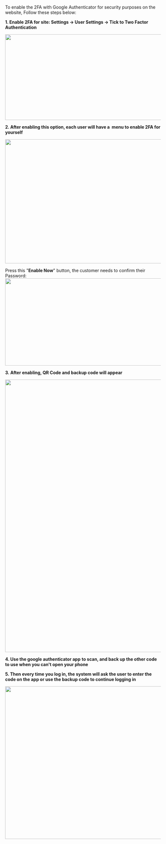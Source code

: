 <p dir="auto">To enable the 2FA with Google Authenticator for security purposes on the website, Follow these steps below:</p>
<p dir="auto"><strong>1. Enable 2FA for site: Settings -&gt; User Settings -&gt; Tick to Two Factor Authentication&nbsp;</strong></p>
<p dir="auto"><img src="/assets/images/719523ea4c306f94a7354f19f9f674d9.png" alt="" width="1049" height="276" /></p>
<p dir="auto"><strong>2. After enabling this option, each user will have a&nbsp; menu to enable 2FA for yourself</strong></p>
<p dir="auto"><img src="/assets/images/34f9f9cad16a099de7c1b55858a0e16b.png" alt="" width="1013" height="400" /></p>
<p dir="auto">Press this "<strong>Enable Now</strong>" button, the customer needs to confirm their Password:<img src="/assets/images/841c59f9e68d81243ce66ff0f9517b1d.png" alt="" width="779" height="281" /></p>
<p dir="auto"><strong>3.&nbsp;After enabling, QR Code and backup code will appear</strong></p>
<p dir="auto"><img src="/assets/images/8d2474a08cb1be0d17a9f868713a0cae.png" alt="" width="926" height="878" /></p>
<p dir="auto"><strong>4. Use the google authenticator app</strong> <strong>to scan, and back up the other code to use when you can't open your phone</strong></p>
<p dir="auto"><strong>5. Then every time you log in, the system will ask the user to enter the code on the app or use the backup code to continue logging in</strong></p>
<p dir="auto"><img src="/assets/images/8e3cbe5b6999f8e11c0a5a999ec9ced2.png" alt="" width="763" height="492" /></p>
<p dir="auto">&nbsp;</p>
<p dir="auto">&nbsp;</p>
<p dir="auto">&nbsp;</p>